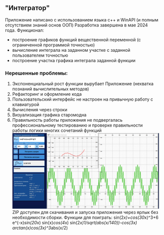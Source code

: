 ## "Интегратор"
Приложение написано с использованием языка c++ и WinAPI (и полным отсутствием знаний основ ООП)
Разработка завершена в мае 2024 года.
Функционал:
- построение графиков функций вещественной переменной (с ограниченной программой точностью)
- вычисление интеграла на заданном участке с заданной пользователем точностью
- построение участка графика интеграла заданной функции
### Нерешенные проблемы:
1. Экспоненциальный рост функции вырубает Приложение (нехватка познаний вычислительных методов)
2. Рефакторинг и оформление кода
3. Пользовательский интерфейс не настроен на привычную работу с клавиатурой
4. Вычисления через строки
5. Визуализация графика старомодна
6. Правильность работы приложения не подвергалась профессиональному тестированию и проверке правильности работы логики многих сочетаний функций
![Пример работы](image.png)
ZIP доступен для скачивания и запуска приложения через ярлык без необходимости сборки.
Функции для поиграть:
sin(2*x)+cos(30*x)^3+6
e^(-x)*sin(20*x)
sin(x)*cos(4*x)
sin(2*x)*1/sqrt(abs(x/140))-cos(3*x)
arctan(x)*cos(3*x)^3*abs(x/2)

